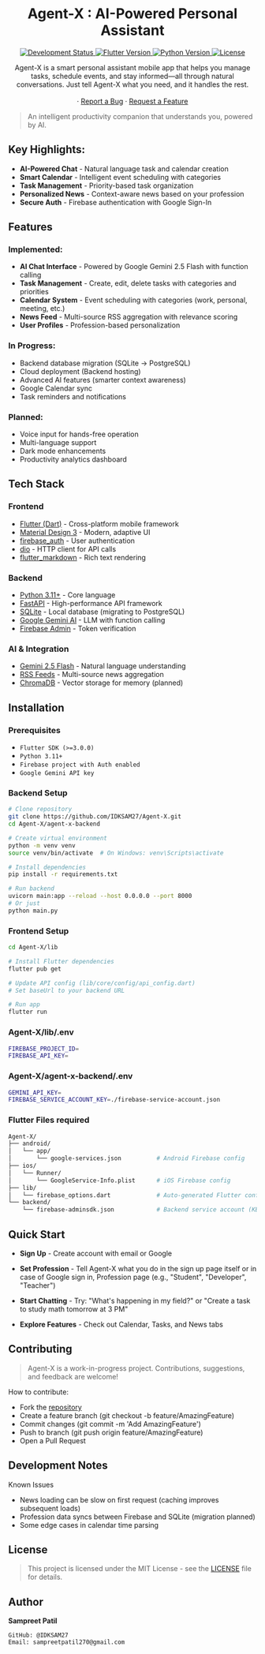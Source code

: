 <h1 align="center">Agent-X : AI-Powered Personal Assistant</h1>

<div align="center">

  <a href="https://github.com/IDKSAM27/Agent-X">
    <img src="https://img.shields.io/badge/status-in%20development-yellow" alt="Development Status">
  </a>
    <a href="https://flutter.dev">
    <img src="https://img.shields.io/badge/Flutter-3.0+-02569B?logo=flutter" alt="Flutter Version">
  </a>
  <a href="https://www.python.org">
    <img src="https://img.shields.io/badge/Python-3.11+-3776AB?logo=python&logoColor=white" alt="Python Version">
  </a>
  <a href="https://github.com/IDKSAM27/Agent-X/blob/main/LICENSE">
    <img src="https://img.shields.io/badge/license-MIT-blue" alt="License">
  </a>

</div>

<p align="center">
 Agent-X is a smart personal assistant mobile app that helps you manage tasks, schedule events, and stay informed—all through natural conversations. Just tell Agent-X what you need, and it handles the rest.
  <br/>
  <br/>
  ·
  <a href="https://github.com/IDKSAM27/Agent-X/issues">Report a Bug</a>
  ·
  <a href="https://github.com/IDKSAM27/Agent-X/issues">Request a Feature</a>
</p>

>An intelligent productivity companion that understands you, powered by AI.

## Key Highlights:

-  **AI-Powered Chat** - Natural language task and calendar creation
-  **Smart Calendar** - Intelligent event scheduling with categories
-  **Task Management** - Priority-based task organization
-  **Personalized News** - Context-aware news based on your profession
-  **Secure Auth** - Firebase authentication with Google Sign-In

## Features
### Implemented:
- **AI Chat Interface** - Powered by Google Gemini 2.5 Flash with function calling
- **Task Management** - Create, edit, delete tasks with categories and priorities
- **Calendar System** - Event scheduling with categories (work, personal, meeting, etc.)
- **News Feed** - Multi-source RSS aggregation with relevance scoring
- **User Profiles** - Profession-based personalization

### In Progress:
- Backend database migration (SQLite → PostgreSQL)
- Cloud deployment (Backend hosting)
- Advanced AI features (smarter context awareness)
- Google Calendar sync
- Task reminders and notifications

### Planned:
- Voice input for hands-free operation
- Multi-language support
- Dark mode enhancements
- Productivity analytics dashboard

## Tech Stack
### Frontend

- [Flutter (Dart)](https://flutter.dev/) - Cross-platform mobile framework
- [Material Design 3](https://m3.material.io/) - Modern, adaptive UI
- [firebase_auth](https://firebase.google.com/docs/auth) - User authentication
- [dio](https://pub.dev/packages/dio) - HTTP client for API calls
- [flutter_markdown](https://pub.dev/documentation/flutter_markdown/latest/) - Rich text rendering

### Backend

- [Python 3.11+](https://www.python.org/) - Core language
- [FastAPI](https://fastapi.tiangolo.com/) - High-performance API framework
- [SQLite](https://sqlite.org/) - Local database (migrating to PostgreSQL)
- [Google Gemini AI](https://ai.google.dev/) - LLM with function calling
- [Firebase Admin](https://firebase.google.com/docs/admin/setup) - Token verification

### AI & Integration

- [Gemini 2.5 Flash](https://ai.google.dev/) - Natural language understanding
- [RSS Feeds](https://rss.app/en/) - Multi-source news aggregation
- [ChromaDB](https://pypi.org/project/chromadb/) - Vector storage for memory (planned)


## Installation
### Prerequisites

- `Flutter SDK (>=3.0.0)`
- `Python 3.11+`
- `Firebase project with Auth enabled`
- `Google Gemini API key`

### Backend Setup

```bash
# Clone repository
git clone https://github.com/IDKSAM27/Agent-X.git
cd Agent-X/agent-x-backend

# Create virtual environment
python -m venv venv
source venv/bin/activate  # On Windows: venv\Scripts\activate

# Install dependencies
pip install -r requirements.txt

# Run backend
uvicorn main:app --reload --host 0.0.0.0 --port 8000
# Or just
python main.py
```

### Frontend Setup

```bash
cd Agent-X/lib

# Install Flutter dependencies
flutter pub get

# Update API config (lib/core/config/api_config.dart)
# Set baseUrl to your backend URL

# Run app
flutter run
```

### Agent-X/lib/.env
```bash
FIREBASE_PROJECT_ID=
FIREBASE_API_KEY=
```

### Agent-X/agent-x-backend/.env
```bash
GEMINI_API_KEY=
FIREBASE_SERVICE_ACCOUNT_KEY=./firebase-service-account.json
```

### Flutter Files required

```graphql
Agent-X/
├── android/
│   └── app/
│       └── google-services.json          # Android Firebase config
├── ios/
│   └── Runner/
│       └── GoogleService-Info.plist      # iOS Firebase config 
├── lib/
│   └── firebase_options.dart             # Auto-generated Flutter config
└── backend/
    └── firebase-adminsdk.json            # Backend service account (KEEP SECURE!)

```


## Quick Start

- **Sign Up** - Create account with email or Google
- **Set Profession** - Tell Agent-X what you do in the sign up page itself or in case of Google sign in, Profession page (e.g., "Student", "Developer", "Teacher")

- **Start Chatting** - Try: "What's happening in my field?" or "Create a task to study math tomorrow at 3 PM"

- **Explore Features** - Check out Calendar, Tasks, and News tabs

## Contributing

> Agent-X is a work-in-progress project. Contributions, suggestions, and feedback are welcome!

How to contribute:

- Fork the [repository](https://github.com/IDKSAM27/Agent-X)
- Create a feature branch (git checkout -b feature/AmazingFeature)
- Commit changes (git commit -m 'Add AmazingFeature')
- Push to branch (git push origin feature/AmazingFeature)
- Open a Pull Request

## Development Notes
Known Issues

- News loading can be slow on first request (caching improves subsequent loads)
- Profession data syncs between Firebase and SQLite (migration planned)
- Some edge cases in calendar time parsing

## License

> This project is licensed under the MIT License - see the [LICENSE](https://github.com/IDKSAM27/Agent-X/blob/main/LICENSE) file for details.

## Author

**Sampreet Patil**

    GitHub: @IDKSAM27
    Email: sampreetpatil270@gmail.com



